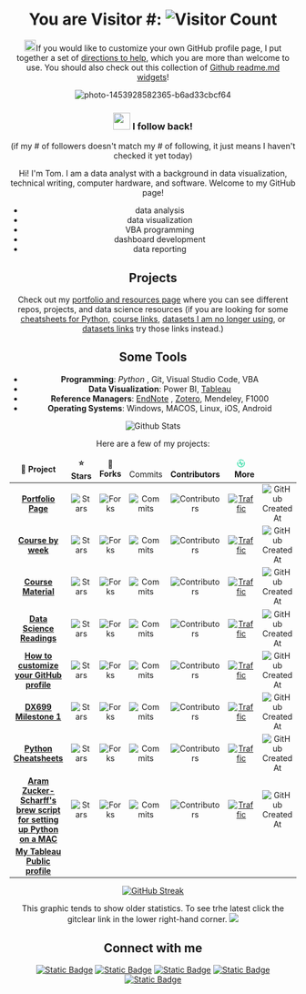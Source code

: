 <!--
// Fullscript:  <script src="https://gist.github.com/ryanlanciaux/3e29e75bd32efee9681c2ab85b99cc6f.js"></script>


// This app initially started from Flavio Copes analytics example
// but diverged quite a bit to generate images as well as track views
// https://flaviocopes.com/count-visits-static-site/

const express = require('express')
const app = express()

// no db - so global var to keep track of count
let counter = 0

function getCountImage(count) {
  // This is not the greatest way for generating an SVG but it'll do for now
  const countArray = count.toString().padStart(6, '0').split('');

  const parts = countArray.reduce((acc, next, index) => `
        ${acc}
        <rect id="Rectangle" fill="#000000" x="${index * 32}" y="0.5" width="29" height="29"></rect>
        <text id="0" font-family="Courier" font-size="24" font-weight="normal" fill="#00FF13">
            <tspan x="${index * 32 + 7}" y="22">${next}</tspan>
        </text>
`, '');
  
  return `<?xml version="1.0" encoding="UTF-8"?>
<svg width="189px" height="30px" viewBox="0 0 189 30" version="1.1" xmlns="http://www.w3.org/2000/svg" xmlns:xlink="http://www.w3.org/1999/xlink">
    <title>Count</title>
    <g id="Page-1" stroke="none" stroke-width="1" fill="none" fill-rule="evenodd">
      ${parts}
    </g>
</svg>
`
}

// get the image
app.get('/count.svg', (req, res) => {
  counter++;
  
  // This helps with GitHub's image cache 
  //   see more: https://rushter.com/counter.svg
  res.set({
  'content-type': 'image/svg+xml',
  'cache-control': 'max-age=0, no-cache, no-store, must-revalidate'
  })
  
  // Send the generated SVG as the result
  res.send(getCountImage(counter));
})

const listener = app.listen(process.env.PORT, () => {
  console.log('Your app is listening on port ' + listener.address().port)
})

The following is a page hits counter which does not seem to be working:</br> 
[![Hits](https://hits.seeyoufarm.com/api/count/incr/badge.svg?url=https%3A%2F%2Fgithub.com%2Ftzucker02%2F&count_bg=%238E6CC9&title_bg=%23191717&icon=github.svg&icon_color=%23E7E7E7&title=Visitors&edge_flat=false)](https://hits.seeyoufarm.com)
-->

# You are Visitor #:  ![Visitor Count](https://profile-counter.glitch.me/tzucker02/count.svg)

<img src="https://encrypted-tbn0.gstatic.com/images?q=tbn:ANd9GcSGlQXWqbQZJOfxE7MtMvIs9--VPgCp-dHPGA&s" height="20" width="20"></a>If you would like to customize your own GitHub profile page, I put together a set of [directions to help](https://github.com/tzucker02/How-to-customize-your-GitHub-profile/raw/main/profile_customization.pdf), which you are more than welcome to use. You should also check out this collection of [Github readme.md widgets](https://github.com/madushadhanushka/github-readme)!  

![photo-1453928582365-b6ad33cbcf64](https://github.com/user-attachments/assets/e08da0b8-2d7f-4ab1-9720-d56df2152932)  

<!--
<img src="https://widgetbite.com/banner?title=Tom%20Zucker-Scharff&subtitle=Data%20Analyst%2C%20Visualizer%20%26%20Dashboard%20developer&backgroundpalette=harvest&fontpalette=twilight&titletransform=none&subtitletransform=rotate" width=100% height=100%/>
-->

### <img src="https://cdn.iconscout.com/icon/free/png-256/free-switch-position-icon-download-in-svg-png-gif-file-formats--users-turnover-employee-replace-tiny-pack-user-interface-icons-3381102.png" height="30" width="30"></a> I follow back!  
(if my # of followers doesn't match my # of following, it just means I haven't checked it yet today)

Hi! I'm Tom.  I am a data analyst with a background in data visualization, technical writing, computer hardware, and software.  Welcome to my GitHub page!

- data analysis
- data visualization
- VBA programming
- dashboard development
- data reporting

## Projects

Check out my [portfolio and resources page](https://github.com/tzucker02/Projects/blob/main/README.md) where you can see different repos, projects, and data science resources (if you are looking for some [cheatsheets for Python](https://github.com/tzucker02/Projects/blob/main/Python%20Cheatsheets.md), [course links](https://github.com/tzucker02/course_material/blob/main/README.md), [datasets I am no longer using](https://github.com/tzucker02/Projects/blob/main/Dataset_Sources.md#datasets-I-am-no-longer-using), or [datasets links](https://github.com/tzucker02/Projects/blob/main/Dataset_Sources.md) try those links instead.)

## Some Tools

<!--  - Websites: [Resume]() , [Personal]() -->
- **Programming**: *Python* , Git, Visual Studio Code, VBA
- **Data Visualization**: Power BI, [Tableau](https://public.tableau.com/app/profile/thomaszuckerscharff/vizzes)
- **Reference Managers**: [EndNote](https://www.endnote.com) , [Zotero](https://www.zotero.org/tcszucker/library), Mendeley, F1000
- **Operating Systems**: Windows, MACOS, Linux, iOS, Android


<!-- Replace the fields below with the information requested. Remember to remove the encapsulating <> characters. -->

![Github Stats](https://github-readme-stats.vercel.app/api?username=tzucker02&count_private=true&show_icons=true&include_all_commits=true)

Here are a few of my projects:
<table>
  <thead align="center">
    <tr border: none;>
      <td><b>📘 Project</b></td>
      <td><b>⭐ Stars</b></td>
      <td><b>🤝 Forks</b></td>
      <td><b><img src="https://cdn.iconscout.com/icon/premium/png-256-thumb/git-commit-4241545-3517850.png" height="15" width="15">&nbsp;&nbsp;</b>    Commits</b></td>
      <td><b><img src="https://cdn-icons-png.freepik.com/256/15452/15452650.png?semt=ais_hybrid" height="15" width="15">      Contributors</b></td>
      <td><b><img src="https://raw.githubusercontent.com/pulsecron/pulse/HEAD/pulse.png" height="15" width="15">&nbsp;&nbsp;&nbsp;More</b></td>
    </tr>
  </thead>
  <body align="center">
    <div align="center">
    <tr>
      <td><a href="https://github.com/tzucker02/Projects" target="_blank"><b>Portfolio Page</b></a></td>
      <td><img alt="Stars" src="https://img.shields.io/github/stars/tzucker02/Projects?style=flat-square&labelColor=343b41"/></td>
      <td><img alt="Forks" src="https://img.shields.io/github/forks/tzucker02/Projects?style=flat-square&labelColor=343b41"/></td>
      <td><img alt="Commits" src="https://img.shields.io/github/commit-activity/t/tzucker02/Projects?style=plastic"</td>
      <td><img alt="Contributors" src="https://img.shields.io/github/contributors/tzucker02/Projects?style=plastic&cacheSeconds=600"</td>
      <td><a href="https://github.com/tzucker02/Projects/graphs/traffic"><img alt="Traffic" src="https://img.shields.io/badge/Traffic-brown?style=plastic&cacheSeconds=600"</a></td>
      <td><img alt="GitHub Created At" src="https://img.shields.io/github/created-at/tzucker02/Projects"></td>
    </tr>
    <tr>
      <td><a href="https://github.com/tzucker02/Course_content_by_week" target="_blank"><b>Course by week</b></a></td>
      <td><img alt="Stars" src="https://img.shields.io/github/stars/tzucker02/Course_content_by_week?style=flat-square&labelColor=343b41"/></td>
      <td><img alt="Forks" src="https://img.shields.io/github/forks/tzucker02/Course_content_by_week?style=flat-square&labelColor=343b41"/></td>
      <td><img alt="Commits" src="https://img.shields.io/github/commit-activity/t/tzucker02/Course_content_by_week?style=plastic"</td>
      <td><img alt="Contributors" src="https://img.shields.io/github/contributors/tzucker02/Course_content_by_week?style=plastic&cacheSeconds=600"</td>
      <td><a href="https://github.com/tzucker02/Course_content_by_week/graphs/traffic"><img alt="Traffic" src="https://img.shields.io/badge/Traffic-brown?style=plastic&cacheSeconds=600"</a></td>  
      <td><img alt="GitHub Created At" src="https://img.shields.io/github/created-at/tzucker02/Course_content_by_week"></td>
    <!--
      <td><img alt="Commits" src="https://img.shields.io/github/commits/tzucker02/Course_content_by_week?style=flat-square&labelColor=343b41"/></td>
    </tr>
    -->    
    <tr>
      <td><a href="https://github.com/tzucker02/course_material"><b>Course Material</b></a></td>
      <td><img alt="Stars" src="https://img.shields.io/github/stars/tzucker02/course_material?style=flat-square&labelColor=343b41"/></td>
      <td><img alt="Forks" src="https://img.shields.io/github/forks/tzucker02/course_material?style=flat-square&labelColor=343b41"/></td>
      <td><img alt="Commits" src="https://img.shields.io/github/commit-activity/t/tzucker02/course_material?style=plastic"</td>
      <td><img alt="Contributors" src="https://img.shields.io/github/contributors/tzucker02/course_material?style=plastic&cacheSeconds=600"</td>
      <td><a href="https://github.com/tzucker02/course_material/graphs/traffic"><img alt="Traffic" src="https://img.shields.io/badge/Traffic-brown?style=plastic&cacheSeconds=600"</a></td>
      <td><img alt="GitHub Created At" src="https://img.shields.io/github/created-at/tzucker02/course_material"></td>
    </tr>
    <tr>
      <td><a href="https://github.com/tzucker02/Data-science-readings"><b>Data Science Readings</b></a></td>
      <td><img alt="Stars" src="https://img.shields.io/github/stars/tzucker02/Data-science-readings?style=flat-square&labelColor=343b41"/></td>
      <td><img alt="Forks" src="https://img.shields.io/github/forks/tzucker02/Data-science-readings?style=flat-square&labelColor=343b41"/></td>
      <td><img alt="Commits" src="https://img.shields.io/github/commit-activity/t/tzucker02/Data-science-readings?style=plastic"</td>
      <td><img alt="Contributors" src="https://img.shields.io/github/contributors/tzucker02/Data-science-readings?style=plastic&cacheSeconds=600"</td>
      <td><a href="https://github.com/tzucker02/Data-science-readings/graphs/traffic"><img alt="Traffic" src="https://img.shields.io/badge/Traffic-brown?style=plastic&cacheSeconds=600"</a></td>
      <td><img alt="GitHub Created At" src="https://img.shields.io/github/created-at/tzucker02/Data-science-readings"></td>
    </tr>
    <tr>
      <td><a href="https://github.com/tzucker02/How-to-customize-your-GitHub-profile"><b>How to customize your GitHub profile</b></a></td>
      <td><img alt="Stars" src="https://img.shields.io/github/stars/tzucker02/How-to-customize-your-GitHub-profile?style=flat-square&labelColor=343b41"/></td>
      <td><img alt="Forks" src="https://img.shields.io/github/forks/tzucker02/How-to-customize-your-GitHub-profile?style=flat-square&labelColor=343b41"/></td>
      <td><img alt="Commits" src="https://img.shields.io/github/commit-activity/t/tzucker02/How-to-customize-your-GitHub-profile?style=plastic"</td>
      <td><img alt="Contributors" src="https://img.shields.io/github/contributors/tzucker02/How-to-customize-your-GitHub-profile?style=plastic&cacheSeconds=600"</td>
      <td><a href="https://github.com/tzucker02/How-to-customize-your-GitHub-profile/graphs/traffic"><img alt="Traffic" src="https://img.shields.io/badge/Traffic-brown?style=plastic&cacheSeconds=600"</a></td>
      <td><img alt="GitHub Created At" src="https://img.shields.io/github/created-at/tzucker02/How-to-customize-your-GitHub-profile"></td>
      <!--
      [insights for customization repo](https://github.com/tzucker02/How-to-customize-your-GitHub-profile/pulse)
      -->
    </tr>
    <tr>
      <td><a href="https://github.com/tzucker02/dx699_milestone1"><b>DX699 Milestone 1</b></a></td>
      <td><img alt="Stars" src="https://img.shields.io/github/stars/tzucker02/dx699_milestone1?style=flat-square&labelColor=343b41"/></td>
      <td><img alt="Forks" src="https://img.shields.io/github/forks/tzucker02/dx699_milestone1?style=flat-square&labelColor=343b41"/></td>
      <td><img alt="Commits" src="https://img.shields.io/github/commit-activity/t/tzucker02/dx699_milestone1?style=plastic"</td>
      <td><img alt="Contributors" src="https://img.shields.io/github/contributors/tzucker02/dx699_milestone1?style=plastic&cacheSeconds=600"</td>
      <td><a href="https://github.com/tzucker02/dx699_milestone1/graphs/traffic"><img alt="Traffic" src="https://img.shields.io/badge/Traffic-brown?style=plastic&cacheSeconds=600"</a></td>
      <td><img alt="GitHub Created At" src="https://img.shields.io/github/created-at/tzucker02/dx699_milestone1"></td>
    </tr>
    <tr>
      <td><a href="https://github.com/tzucker02/Links"><b>Python Cheatsheets</b></a></td>
      <td><img alt="Stars" src="https://img.shields.io/github/stars/tzucker02/Links?style=flat-square&labelColor=343b41"/></td>
      <td><img alt="Forks" src="https://img.shields.io/github/forks/tzucker02/Links?style=flat-square&labelColor=343b41"/></td>
      <td><img alt="Commits" src="https://img.shields.io/github/commit-activity/t/tzucker02/Links?style=plastic"</td>
      <td><img alt="Contributors" src="https://img.shields.io/github/contributors/tzucker02/links?style=plastic&cacheSeconds=600"</td>
      <td><a href="https://github.com/tzucker02/Links/graphs/traffic"><img alt="Traffic" src="https://img.shields.io/badge/Traffic-brown?style=plastic&cacheSeconds=600"</a></td>
      <td><img alt="GitHub Created At" src="https://img.shields.io/github/created-at/tzucker02/Links"></td>
    </tr>
    <tr>
      <td><a href="https://github.com/tzucker/scriptfromAJZS"><b>Aram Zucker-Scharff's brew script for setting up Python on a MAC</b></a></td>
      <td><img alt="Stars" src="https://img.shields.io/github/stars/tzucker02/scriptfromAJZS?style=flat-square&labelColor=343b41"/></td>
      <td><img alt="Forks" src="https://img.shields.io/github/forks/tzucker02/scriptfromAJZS?style=flat-square&labelColor=343b41"/></td>
      <td><img alt="Commits" src="https://img.shields.io/github/commit-activity/t/tzucker02/scriptfromAJZS?style=plastic"</td>
      <td><img alt="Contributors" src="https://img.shields.io/github/contributors/tzucker02/scriptfromAJZS?style=plastic&cacheSeconds=600"</td>
      <td><a href="https://github.com/tzucker02/scriptfromAJZS/graphs/traffic"><img alt="Traffic" src="https://img.shields.io/badge/Traffic-brown?style=plastic&cacheSeconds=600"</a></td>
      <td><img alt="GitHub Created At" src="https://img.shields.io/github/created-at/tzucker02/scriptfromAJZS"></td>
    </tr>
    <tr>
      <td cols=4><a href="https://public.tableau.com/app/profile/thomaszuckerscharff/vizzes" target="_blank"><b>My Tableau Public profile</b></a></td>
    </tr>   
    </div>
  </tbody>
</table>

<!-- other counters 
[![Hits](https://hits.seeyoufarm.com/api/count/incr/badge.svg?url=https%3A%2F%2Flinkedin.com%2Fin%2Fthomaszuckerscharff&count_bg=%2328262B&title_bg=%23055090&icon=linkedin.svg&icon_color=%23CEDCE9&title=LinkedIn&edge_flat=false)](https://hits.seeyoufarm.com)
[![Hits](https://hits.seeyoufarm.com/api/count/incr/badge.svg?url=https%3A%2F%2Ffacebook.com%2Ftzuckerscharff&count_bg=%236D6A72&title_bg=%23468FCD&icon=facebook.svg&icon_color=%23FFFFFF&title=Facebook&edge_flat=false)](https://hits.seeyoufarm.com)
[![Hits](https://hits.seeyoufarm.com/api/count/incr/badge.svg?url=https%3A%2F%2Fdiscord.com%2Fchannels%2Ftomzuckerscharff_98477&count_bg=%236D6A72&title_bg=%23BCCAD7&icon=discord.svg&icon_color=%23101011&title=Discord&edge_flat=false)](https://hits.seeyoufarm.com)

[![GitHub Streak](https://github-readme-streak-stats.herokuapp.com/?user=tzucker02&theme=dark)](https://github.com/tzucker02/github-readme-streak-stats)

![Visitors](https://api.visitorbadge.io/api/visitors?path=https%3A%2F%2Fgithub.com%2Ftzucker02&label=VISITORS&countColor=%23d9e3f0&style=plastic&labelStyle=upper)
-->

[![GitHub Streak](https://streak-stats.demolab.com?user=tzucker02)](https://git.io/streak-stats)

This graphic tends to show older statistics. To see trhe latest click the gitclear link in the lower right-hand corner.
<a href='https://www.gitclear.com/snap_changelogs/c721b538-61fd-4fc9-bf0e-7542e4f046f3' target='_blank'><img src='https://www.gitclear.com/snap_changelogs/c721b538-61fd-4fc9-bf0e-7542e4f046f3.png' /></a>

<!--
[GitHub insights for customization repo](https://github.com/tzucker02/How-to-customize-your-GitHub-profile/pulse)
-->


## Connect with me

[![Static Badge](https://img.shields.io/badge/Thomas%20ZuckerScharff-blue?style=plastic&logo=facebook&logoColor=white&logoSize=auto&labelColor=Blue&color=blue&link=https%3A%2F%2Fwww.facebook.com%2Ftzuckerscharff)](https://www.facebook.com/tzuckerscharff)
[![Static Badge](https://img.shields.io/badge/Thomas%20ZuckerScharff-Black?style=plastic&logo=discord&logoColor=white&logoSize=auto&labelColor=black&color=black&link=https%3A%2F%2Fwww.discord.com%2Fchannels%2Ftomzuckerscharff_98477)](https://discord.com/channels/tomzuckerscharff)
[![Static Badge](https://img.shields.io/badge/IN_Thomas%20ZuckerScharff-blue?style=plastic&logoColor=white&link=https%3A%2F%2Fwww.linkedin.com%2Fin%2Fthomaszuckerscharff)](https://www.linkedin.com/in/thomaszuckerscharff)
[![Static Badge](https://img.shields.io/badge/Thomas%20ZuckerScharff-blue?style=plastic&logo=bluesky&logoColor=white&logoSize=auto&cacheSeconds=https%3A%2F%2Fbsky.app%2Fprofile%2Fnewyorkmyc-tzs.bsky.social)](https://bsky.app/profile/newyorkmyc-tzs.bsky.social)
[![Static Badge](https://img.shields.io/badge/Thomas%20ZuckerScharff-purple?style=plastic&logo=udemy&logoColor=white&link=https%3A%2F%2Fwww.udemy.com%2Fuser%2Fthomas-zucker-scharff%2F)](https://www.udemy.com/user/thomas-zucker-scharff)

<!--
## Hey 👋, This is Thomas Zucker-Scharff
[![Gmail Badge](https://img.shields.io/badge/-tzucker@bu.edu-c14438?style=flat&logo=Gmail&logoColor=white&link=mailto:tzucker@bu.edu)](mailto:tzucker@bu.edu) 
[![Linkedin Badge](https://img.shields.io/badge/-thomaszuckerscharff-0072b1?style=flat&logo=Linkedin&logoColor=white&link=https://www.linkedin.com/in/thomaszuckerscharff/)](https://www.linkedin.com/in/thomaszuckerscharff/) [![Github Badge](https://img.shields.io/badge/-tzucker02-grey?style=flat&logo=github&logoColor=white&link=https://github.com/tzucker02/)](https://www.github.com/tzucker02/) [![Twitter Badge](https://img.shields.io/badge/-cyberdad-00acee?style=flat&logo=twitter&logoColor=white&link=https://twitter.com/cyberdad/)](https://www.twitter.com/cyberdad/) <p align='left'>I am a Data analyst, data visualizer and dashboard developer using Power BI and Tableau for visualizations and Python for analysis.</p>
## Some of my Github Stats
<p align=left> <img src=https://komarev.com/ghpvc/?username=tzucker02 alt=tzucker02 /> </p>

[![Github stats](https://github-readme-stats.vercel.app/api?username=tzucker02&show_icons=true&include_all_commits=true)](https://github.com/tzucker02/github-readme-stats)
[![Top Langs](https://github-readme-stats.vercel.app/api/top-langs/?username=tzucker02&layout=compact)](https://github.com/tzucker02/github-readme-stats)
-->
